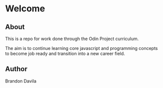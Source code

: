 # Welcome

## About

This is a repo for work done through the Odin Project curriculum.

The aim is to continue learning core javascript and programming concepts to become job ready and transition into a new career field.

## Author

Brandon Davila

